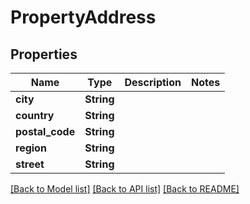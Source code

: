 # PropertyAddress

## Properties

Name | Type | Description | Notes
------------ | ------------- | ------------- | -------------
**city** | **String** |  | 
**country** | **String** |  | 
**postal_code** | **String** |  | 
**region** | **String** |  | 
**street** | **String** |  | 

[[Back to Model list]](../README.md#documentation-for-models) [[Back to API list]](../README.md#documentation-for-api-endpoints) [[Back to README]](../README.md)



